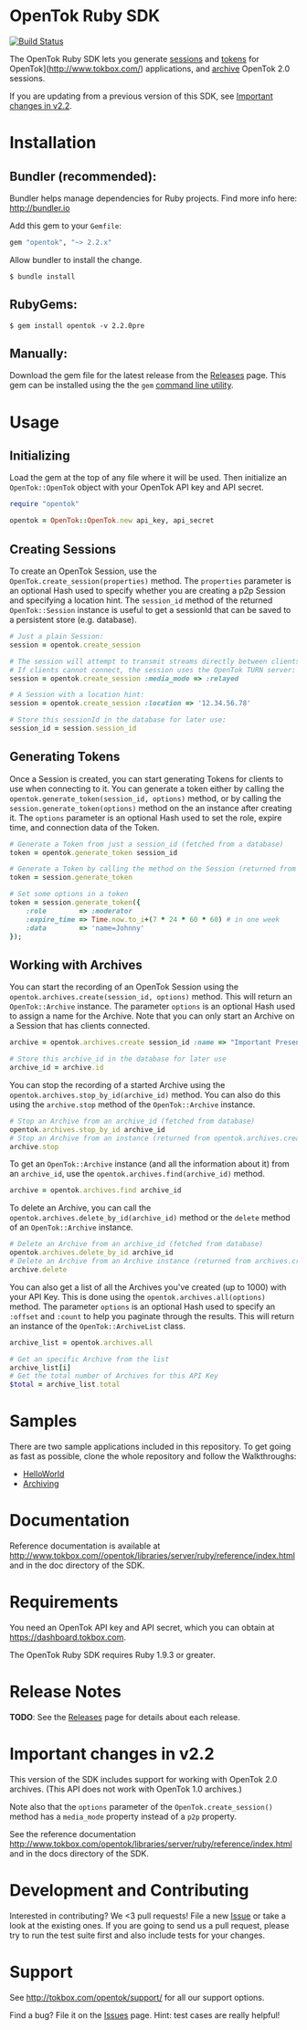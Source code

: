 # OpenTok Ruby SDK

[![Build Status](https://travis-ci.org/opentok/Opentok-Ruby-SDK.png?branch=modernization)](https://travis-ci.org/opentok/Opentok-Ruby-SDK)

The OpenTok Ruby SDK lets you generate
[sessions](http://www.tokbox.com/opentok/tutorials/create-session/) and
[tokens](http://www.tokbox.com/opentok/tutorials/create-token/) for 
OpenTok](http://www.tokbox.com/) applications, and
[archive](http://www.tokbox.com/platform/archiving) OpenTok 2.0 sessions.

If you are updating from a previous version of this SDK, see
[Important changes in v2.2](#important-changes-in-v22).

# Installation

## Bundler (recommended):

Bundler helps manage dependencies for Ruby projects. Find more info here: <http://bundler.io>

Add this gem to your `Gemfile`:

```ruby
gem "opentok", "~> 2.2.x"
```

Allow bundler to install the change.

```
$ bundle install
```

## RubyGems:

```
$ gem install opentok -v 2.2.0pre
```

## Manually:

Download the gem file for the latest release from the [Releases]() page. This gem can be installed
using the the `gem` [command line utility](http://guides.rubygems.org/command-reference/#gem-install).

# Usage

## Initializing

Load the gem at the top of any file where it will be used. Then initialize an `OpenTok::OpenTok`
object with your OpenTok API key and API secret.

```ruby
require "opentok"

opentok = OpenTok::OpenTok.new api_key, api_secret
```

## Creating Sessions

To create an OpenTok Session, use the `OpenTok.create_session(properties)` method. The
`properties` parameter is an optional Hash used to specify whether you are creating a p2p Session
and specifying a location hint. The `session_id` method of the returned `OpenTok::Session`
instance is useful to get a sessionId that can be saved to a persistent store (e.g. database).

```ruby
# Just a plain Session:
session = opentok.create_session

# The session will attempt to transmit streams directly between clients.
# If clients cannot connect, the session uses the OpenTok TURN server:
session = opentok.create_session :media_mode => :relayed

# A Session with a location hint:
session = opentok.create_session :location => '12.34.56.78'

# Store this sessionId in the database for later use:
session_id = session.session_id
```

## Generating Tokens

Once a Session is created, you can start generating Tokens for clients to use when connecting to it.
You can generate a token either by calling the `opentok.generate_token(session_id, options)` method,
or by calling the `session.generate_token(options)` method on the an instance after creating it. The
`options` parameter is an optional Hash used to set the role, expire time, and connection data of
the Token.

```ruby
# Generate a Token from just a session_id (fetched from a database)
token = opentok.generate_token session_id

# Generate a Token by calling the method on the Session (returned from createSession)
token = session.generate_token

# Set some options in a token
token = session.generate_token({
    :role        => :moderator
    :expire_time => Time.now.to_i+(7 * 24 * 60 * 60) # in one week
    :data        => 'name=Johnny'
});
```

## Working with Archives

You can start the recording of an OpenTok Session using the `opentok.archives.create(session_id,
options)` method. This will return an `OpenTok::Archive` instance. The parameter `options` is an
optional Hash used to assign a name for the Archive. Note that you can only start an
Archive on a Session that has clients connected.

```ruby
archive = opentok.archives.create session_id :name => "Important Presentation"

# Store this archive_id in the database for later use
archive_id = archive.id
```

You can stop the recording of a started Archive using the `opentok.archives.stop_by_id(archive_id)`
method. You can also do this using the `archive.stop` method of the `OpenTok::Archive` instance.

```ruby
# Stop an Archive from an archive_id (fetched from database)
opentok.archives.stop_by_id archive_id
# Stop an Archive from an instance (returned from opentok.archives.create)
archive.stop
```

To get an `OpenTok::Archive` instance (and all the information about it) from an `archive_id`, use
the `opentok.archives.find(archive_id)` method.

```ruby
archive = opentok.archives.find archive_id
```

To delete an Archive, you can call the `opentok.archives.delete_by_id(archive_id)` method or the
`delete` method of an `OpenTok::Archive` instance.

```ruby
# Delete an Archive from an archive_id (fetched from database)
opentok.archives.delete_by_id archive_id
# Delete an Archive from an Archive instance (returned from archives.create, archives.find)
archive.delete
```

You can also get a list of all the Archives you've created (up to 1000) with your API Key. This is
done using the `opentok.archives.all(options)` method. The parameter `options` is an optional Hash
used to specify an `:offset` and `:count` to help you paginate through the results. This will return
an instance of the `OpenTok::ArchiveList` class.

```ruby
archive_list = opentok.archives.all

# Get an specific Archive from the list
archive_list[i]
# Get the total number of Archives for this API Key
$total = archive_list.total
```

# Samples

There are two sample applications included in this repository. To get going as fast as possible, clone the whole
repository and follow the Walkthroughs:

*  [HelloWorld](sample/HelloWorld/README.md)
*  [Archiving](sample/Archiving/README.md)

# Documentation

Reference documentation is available at <http://www.tokbox.com//opentok/libraries/server/ruby/reference/index.html> and in the
doc directory of the SDK.

# Requirements

You need an OpenTok API key and API secret, which you can obtain at <https://dashboard.tokbox.com>.

The OpenTok Ruby SDK requires Ruby 1.9.3 or greater.

# Release Notes

**TODO**: See the [Releases](https://github.com/opentok/opentok-ruby-sdk/releases) page for details
about each release.

# Important changes in v2.2

This version of the SDK includes support for working with OpenTok 2.0 archives. (This API does not
work with OpenTok 1.0 archives.)

Note also that the `options` parameter of the `OpenTok.create_session()` method has a `media_mode`
property instead of a `p2p` property.

See the reference documentation
<http://www.tokbox.com/opentok/libraries/server/ruby/reference/index.html> and in the
docs directory of the SDK.


# Development and Contributing

Interested in contributing? We <3 pull requests! File a new
[Issue](https://github.com/opentok/opentok-ruby-sdk/issues) or take a look at the existing ones. If
you are going to send us a pull request, please try to run the test suite first and also include
tests for your changes.

# Support

See <http://tokbox.com/opentok/support/> for all our support options.

Find a bug? File it on the [Issues](https://github.com/opentok/opentok-ruby-sdk/issues) page. Hint:
test cases are really helpful!
